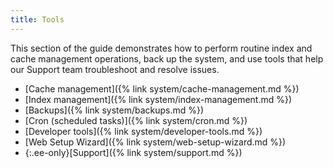 ```yaml
---
title: Tools
---
```


This section of the guide demonstrates how to perform routine index and cache management operations, back up the system, and use tools that help our Support team troubleshoot and resolve issues.

- [Cache management]({% link system/cache-management.md %})
- [Index management]({% link system/index-management.md %})
- [Backups]({% link system/backups.md %})
- [Cron (scheduled tasks)]({% link system/cron.md %})
- [Developer tools]({% link system/developer-tools.md %})
- [Web Setup Wizard]({% link system/web-setup-wizard.md %})
- {:.ee-only}[Support]({% link system/support.md %})